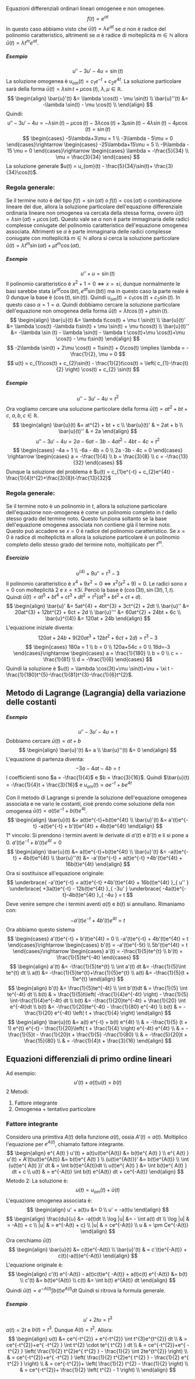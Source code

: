 Equazioni differenziali ordinari lineari omogenee e non omogenee.
$$
f(t) = e^{\alpha t}
$$
In questo caso abbiamo visto che $\bar{u}(t) = \lambda e^{\alpha t}$ se $\alpha$ non è radice del polinomio caratteristico, altrimenti se $\alpha$ è radice di molteplicità $m \in \mathbb{N}$ allora $\bar{u}(t) = \lambda t^{m}e^{\alpha t}$.

##### Esempio
$$
u''-3u' -4u = \sin(t)
$$
La soluzione omogenea è $u_{om}(t) = c_{1}e^{-t}+c_{2}e^{4t}$. La soluzione particolare sarà della forma $\bar{u}(t)=\lambda \sin t+\mu \cos(t)$, $\lambda,\mu \in \mathbb{R}$.
$$
\begin{align}
\bar{u}'(t) &= \lambda \cos(t) - \mu \sin(t) \\
\bar{u}''(t) &= -\lambda \sin(t) - \mu \cos(t) \\
\end{align}
$$
Quindi:
$$
u''-3u'-4u = -\lambda \sin(t) - \mu \cos(t) - 3\lambda \cos(t) + 3\mu \sin(t) - 4\lambda \sin(t) -4\mu \cos(t) = \sin(t)
$$
$$
\begin{cases}
-5\lambda+3\mu = 1 \\
-3\lambda - 5\mu = 0
\end{cases}\rightarrow
\begin{cases}
-25\lambda+15\mu = 5 \\
-9\lambda - 15 \mu = 0
\end{cases}\rightarrow
\begin{cases}
\lambda = -\frac{5}{34} \\
\mu = \frac{3}{34}
\end{cases}
$$
La soluzione generale $u(t) = u_{om}(t) - \frac{5}{34}\sin(t)+ \frac{3}{34}\cos(t)$.
### Regola generale:
Se il termine noto è del tipo $f(t) = \sin(\alpha t)$ o $f(t) = \cos(\alpha t)$ o combinazione lineare dei due, allora la soluzione particolare dell'equazione differenziale ordinaria lineare non omogenea va cercata della stessa forma, ovvero $\bar{u}(t) = \lambda \sin(\alpha t) + \mu \cos(\alpha t)$. Questo vale se $\alpha$ non è parte immaginaria delle radici complesse coniugate del polinomio caratteristico dell'equazione omogenea associata. Altrimenti se $\alpha$ è parte immaginaria delle radici complesse coniugate con molteplicità $m\in \mathbb{N}$ allora si cerca la soluzione particolare $\bar{u}(t) = \lambda t^{m}\sin(\alpha t) + \mu t^{m}\cos(\alpha t)$.

##### Esempio
$$
u'' + u = \sin(t)
$$
Il polinomio caratteristico è $x^{2} + 1 = 0 \Longleftrightarrow x = \pm i$, dunque normalmente le basi sarebbe stata $(e^{at}\cos(bt), e^{at}\sin(bt))$ ma in questo caso la parte reale è $0$ dunque la base è $(\cos(t), \sin(t))$. Quindi $u_{om}(t) = c_{1}\cos(t) + c_{2}\sin(t)$. In questo caso $\alpha = 1 = a$. Quindi dobbiamo cercare la soluzione particolare dell'equazione non omogenea della forma $\bar{u}(t) = \lambda t\cos(t) + \mu t\sin(t)$.
$$
\begin{align}
\bar{u}(t) &= \lambda t\cos(t) + \mu t \sin(t) \\
\bar{u}(t)' &= \lambda \cos(t) -\lambda t\sin(t) + \mu \sin(t) + \mu t\cos(t) \\
\bar{u}(t)'' &= -\lambda \sin (t) - \lambda \sin(t) - \lambda t \cos(t)+\mu \cos(t)+\mu \cos(t) - \mu t\sin(t)
\end{align}
$$
$$
-2\lambda \sin(t) + 2\mu \cos(t) = 1\sin(t) + 0\cos(t) \implies \lambda = -\frac{1}{2}, \mu = 0
$$
$$
u(t) = c_{1}\cos(t) + c_{2}\sin(t) - \frac{1}{2}t\cos(t) = \left( c_{1}-\frac{t}{2} \right) \cos(t) + c_{2} \sin(t)
$$
##### Esempio
$$
u''-3u'-4u = t^{2}
$$
Ora vogliamo cercare una soluzione particolare della forma $\bar{u}(t) = at^{2}+bt+c$, $a,b,c \in \mathbb{R}$.
$$
\begin{align}
\bar{u}(t) &= at^{2} + bt + c \\
\bar{u}(t)'  & = 2at + b \\
\bar{u}(t)'' & = 2a
\end{align}
$$
$$
u''-3u'-4u = 2a - 6at - 3b -4at^{2}-4bt-4c = t^{2}
$$
$$
\begin{cases}
-4a = 1 \\
-6a - 4b = 0 \\
2a -3b - 4c = 0
\end{cases}
\rightarrow
\begin{cases}
a = -\frac{1}{4} \\
b = \frac{3}{8} \\
c = -\frac{13}{32}
\end{cases}
$$
Dunque la soluzione del problema è $u(t) = c_{1}e^{-t} + c_{2}e^{4t} -\frac{1}{4}t^{2}+\frac{3}{8}t-\frac{13}{32}$
### Regola generale:
Se il termine noto è un polinomio in $t$, allora la soluzione particolare dell'equazione non-omogenea è come un polinomio completo in $t$ dello stesso grado del termine noto. Questo funziona soltanto se la base dell'equazione omogenea associata non contiene già il termine noto. Questo può accadere se $x = 0$ è radice del polinomio caratteristico. Se $x = 0$ è radice di molteplicità $m$ allora la soluzione particolare è un polinomio completo dello stesso grado del termine noto, moltiplicato per $t^{m}$.
##### Esercizio
$$
u^{(4)} + 9 u'' = t^{3} -3
$$
Il polinomio caratteristico è $x^{4}+9x^{2} = 0 \Longleftrightarrow x^{2}(x^{2} + 9) = 0$. Le radici sono $x = 0$ con molteplicità $2$ e $x = \pm 3i$.
Perciò la base è $(\cos(3t), \sin(3t), 1, t)$. Quindi $\bar{u}(t) = at^{5}+bt^{4}+ct^{3}+dt^{2} = t^{2}(at^{3}+bt^{2}+ct+d)$.
$$
\begin{align}
\bar{u}' &= 5at^{4} + 4bt^{3} + 3ct^{2} + 2dt \\
\bar{u}'' &= 20at^{3} + 12bt^{2} + 6ct + 2d \\
\bar{u}''' &= 60at^{2} + 24bt + 6c \\
\bar{u}^{(4)} &= 120at + 24b
\end{align}
$$
L'equazione iniziale diventa:
$$
120at + 24b + 9(20at^{3}+12bt^{2}+6ct+2d) = t^{3}-3
$$
$$
\begin{cases}
180a = 1 \\
b = 0 \\
120a+54c = 0 \\
18d=-3
\end{cases}\rightarrow
\begin{cases}
a = \frac{1}{180} \\
b = 0 \\
c = -\frac{1}{81} \\
d = -\frac{1}{6}
\end{cases}
$$
Quindi la soluzione è $u(t) = \lambda \cos(3t)+\mu \sin(t)+\nu + \xi t - \frac{1}{180}t^{5}-\frac{1}{81}t^{3}-\frac{1}{6}t^{2}$.
## Metodo di Lagrange (Lagrangia) della variazione delle costanti
##### Esempio
$$
u'' -3u'-4u =t
$$
Dobbiamo cercare $\bar{u}(t) = at + b$
$$
\begin{align}
\bar{u}'(t) &= a \\
\bar{u}''(t) &= 0
\end{align}
$$
L'equazione di partenza diventa:
$$
-3a-4at-4b = t
$$
I coefficienti sono $a = -\frac{1}{4}$ e $b = \frac{3}{16}$. Quindi $\bar{u}(t) = -\frac{1}{4}t + \frac{3}{16}$ e $u_{om}(t) = ae^{-t} + be^{4t}$

Con il metodo di Lagrange si prende la soluzione dell'equazione omogenea associata e ne vario le costanti, cioè prendo come soluzione della non omogenea $\bar{u}(t) = a(t)e^{-t}+b(t)e^{4t}$.
$$
\begin{align}
\bar{u}(t) &= a(t)e^{-t}+b(t)e^{4t} \\
\bar{u}'(t) &= a'(t)e^{-t} -a(t)e^{-t} + b'(t)e^{4t} + 4b(t)e^{4t}
\end{align}
$$
1° vincolo:
Si prendono i termini aventi le derivate di $a'(t)$ e $b'(t)$ e li si pone a $0$.
$a'(t)e^{-t} + b'(t)e^{4t} = 0$
$$
\begin{align}
\bar{u}(t) &= a(t)e^{-t}+b(t)e^{4t} \\
\bar{u}'(t) &=  -a(t)e^{-t} +  4b(t)e^{4t} \\
\bar{u}''(t) &= -a'(t)e^{-t} + a(t)e^{-t} +4b'(t)e^{4t} + 16b(t)e^{4t}
\end{align}
$$
Ora si sostituisce all'equazione originale:
$$
\underbrace{ -a'(t)e^{-t} + a(t)e^{-t} +4b'(t)e^{4t} + 16b(t)e^{4t} }_{ u'' }  \underbrace{ +3a(t)e^{-t}  - 12b(t)e^{4t} }_{ -3u' } \underbrace{ -4a(t)e^{-t}-4b(t)e^{4t} }_{ -4u } = t
$$
Deve venire sempre che i termini aventi $a(t)$ e $b(t)$ si annullano. Rimaniamo con:
$$
-a'(t)e^{-t} + 4b'(t)e^{4t} = t
$$
Ora abbiamo questo sistema
$$
\begin{cases}
a'(t)e^{-t} + b'(t)e^{4t} = 0 \\
-a'(t)e^{-t} + 4b'(t)e^{4t} = t
\end{cases}\rightarrow
\begin{cases}
b'(t) = -a'(t)e^{-5t} \\
5b'(t)e^{4t} = t
\end{cases}\rightarrow
\begin{cases} 
a'(t) = -\frac{1}{5}te^{t} \\
b'(t) = \frac{1}{5}te^{-4t}
\end{cases}
$$
$$
\begin{align}
a'(t) &= -\frac{1}{5}te^{t} \\
\int a'(t) dt &= -\frac{1}{5}\int te^{t} dt \\
a(t) &= -\frac{1}{5}te^{t}+\frac{1}{5}e^{t}  \\
a(t) &= -\frac{1}{5}(t + 1)e^{t}
\end{align}
$$
$$
\begin{align}
b'(t) &= \frac{1}{5}te^{-4t} \\
\int b'(t)dt & = \frac{1}{5} \int te^{-4t} dt \\
b(t) & = \frac{1}{5}t\left( -\frac{1}{4}e^{-4t} \right) - \frac{1}{5} \int-\frac{1}{4}e^{-4t} dt \\
b(t) &= -\frac{1}{20}te^{-4t} + \frac{1}{20} \int e^{-4t}dt  \\
b(t) &= -\frac{1}{20}te^{-4t} - \frac{1}{80} e^{-4t} \\
b(t)  & = -\frac{1}{20} e^{-4t} \left( t + \frac{1}{4} \right)
\end{align}
$$
$$
\begin{align}
\bar{u}(t) &= a(t) e^{-t} + b(t) e^{4t}  \\
 & = -\frac{1}{5} (t + 1) e^{t} e^{-t} - \frac{1}{20}\left( t + \frac{1}{4} \right) e^{-4t} e^{4t}  \\
 & = -\frac{1}{5}t - \frac{1}{20}t + \frac{1}{5} -\frac{1}{80} \\
 & = -\frac{5}{20}t + \frac{15}{80} \\
 & = -\frac{1}{4}t + \frac{3}{16}
\end{align}
$$
## Equazioni differenziali di primo ordine lineari
Ad esempio:
$$
u'(t) + a(t)u(t) = b(t)
$$
2 Metodi:
1. Fattore integrante
2. Omogenea + tentativo particolare

### Fattore integrante
Considero una primitiva $A(t)$ della funzione $a(t)$, ossia $A'(t) = a(t)$.
Moltiplico l'equazione per $e^{A(t)}$, chiamato fattore integrante.
$$
\begin{align}
e^{ A(t) } u'(t) + a(t)u(t)e^{A(t)} &= b(t)e^{ A(t) } \\
e^{ A(t) } u'(t) + A'(t)u(t)e^{A(t)} &= b(t)e^{ A(t) } \\
(u(t)e^{A(t)})' &= b(t)e^{A(t)}  \\
\int (u(t)e^{ A(t) })' dt & = \int b(t)e^{A(t)}dt \\
u(t)e^{ A(t) } &= \int b(t)e^{ A(t) } dt + c \\
u(t)  & = e^{-A(t)} \int b(t) e^{A(t)} dt + ce^{-A(t)}
\end{align}
$$
Metodo 2:
La soluzione è:
$$
u(t) = u_{om}(t) + \bar{u}(t)
$$
L'equazione omogenea associata è:
$$
\begin{align}
u' + a(t)u &= 0 \\
u' = -a(t)u
\end{align}
$$
$$
\begin{align}
\frac{du}{u} &= -a(t)dt \\
\log |u| &= - \int a(t) dt \\
\log |u| & = -A(t) + c \\
|u|  & = e^{-A(t) + c} \\
|u|  & = ce^{-A(t)} \\
u & = \pm Ce^{-A(t)}
\end{align}
$$
Ora cerchiamo $\bar{u}(t)$
$$
\begin{align}
\bar{u}(t) &= c(t)e^{-A(t)} \\
\bar{u}'(t)  & = c'(t)e^{-A(t)} + c(t)(-a(t))e^{-A(t)}
\end{align}
$$
L'equazione originale è:
$$
\begin{align}
c'(t) e^{-A(t)} - a(t)c(t)e^{ -A(t)} + a(t)c(t) e^{-A(t)} &= b(t) \\
c'(t) &= b(t)e^{A(t)} \\
c(t) &= \int b(t) e^{A(t)} dt
\end{align}
$$
Quindi $\bar{u}(t) = e^{-A(t)} \int b(t)e^{A(t)}dt$
Quindi si ritrova la formula generale.
##### Esempio
$$
u' + 2tu = t^{3}
$$
$a(t) = 2t$ e $b(t) = t^{3}$. Dunque $A(t) = t^{2}$.
Allora:
$$
\begin{align}
u(t) &= ce^{-t^{2}} + e^{-t^{2}} \int t^{3}e^{t^{2}} dt \\
 & = ce^{-t^{2}}+e^{ -t^{2} } \int t^{2} \cdot te^{ t^{2} } dt \\
 & = ce^{-t^{2}}+e^{ -t^{2} } \left( \frac{1}{2} t^{2}e^{ t^{2} } - \frac{1}{2} \int 2te^{t^{2}} \right)  \\
 & = ce^{-t^{2}}+e^{ -t^{2} } \left( \frac{1}{2} t^{2}e^{ t^{2} } - \frac{1}{2} e^{ t^{2} } \right) \\
 & = ce^{-t^{2}}+ \left( \frac{1}{2} t^{2} - \frac{1}{2}  \right) \\
 & = ce^{-t^{2}}+ \frac{1}{2} \left( t^{2} - 1  \right) \\
\end{align}
$$
